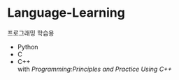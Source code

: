 # Language-Learning

프로그래밍 학습용
* Python
* C  
* C++  
 with *Programming:Principles and Practice Using C++*
